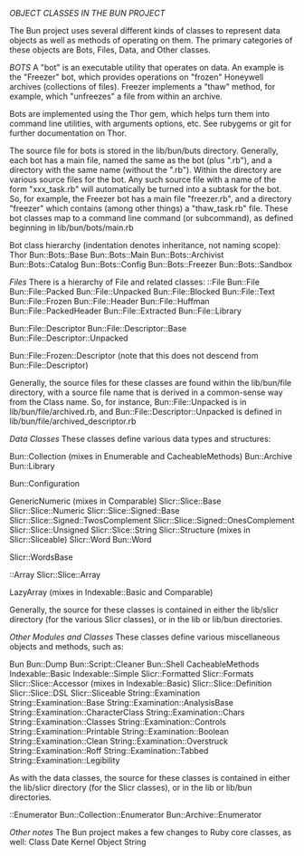 _OBJECT CLASSES IN THE BUN PROJECT_

The Bun project uses several different kinds of classes to represent data objects as well as methods of 
operating on them. The primary categories of these objects are Bots, Files, Data, and Other classes.

_BOTS_
A "bot" is an executable utility that operates on data. An example is the "Freezer" bot, which provides 
operations on "frozen" Honeywell archives (collections of files). Freezer implements a "thaw" method, for
example, which "unfreezes" a file from within an archive.

Bots are implemented using the Thor gem, which helps turn them into command line utilities, with arguments
options, etc. See rubygems or git for further documentation on Thor.

The source file for bots is stored in the lib/bun/buts directory. Generally, each bot has a main file, named 
the same as the bot (plus ".rb"), and a directory with the same name (without the ".rb").
Within the directory are various source files for the bot. Any such source file with a name of the form 
"xxx_task.rb" will automatically be turned into a subtask for the bot. So, for example, the Freezer bot has a 
main file "freezer.rb", and a directory "freezer" which contains (among other things) a "thaw_task.rb" file. 
These bot classes map to a command line command (or subcommand), as defined beginning in lib/bun/bots/main.rb

Bot class hierarchy (indentation denotes inheritance, not naming scope):
Thor
    Bun::Bots::Base
        Bun::Bots::Main
        Bun::Bots::Archivist
        Bun::Bots::Catalog
        Bun::Bots::Config
        Bun::Bots::Freezer
        Bun::Bots::Sandbox

_Files_
There is a hierarchy of File and related classes:
::File
    Bun::File
        Bun::File::Packed
        Bun::File::Unpacked
            Bun::File::Blocked
                Bun::File::Text
            Bun::File::Frozen
            Bun::File::Header
            Bun::File::Huffman
            Bun::File::PackedHeader
        Bun::File::Extracted
        Bun::File::Library
        
Bun::File::Descriptor
    Bun::File::Descriptor::Base
        Bun::File::Descriptor::Unpacked
        
Bun::File::Frozen::Descriptor (note that this does not descend from Bun::File::Descriptor)

Generally, the source files for these classes are found within the lib/bun/file directory, with a source file
name that is derived in a common-sense way from the Class name. So, for instance, Bun::File::Unpacked is in
lib/bun/file/archived.rb, and Bun::File::Descriptor::Unpacked is defined in lib/bun/file/archived_descriptor.rb

_Data Classes_
These classes define various data types and structures:

Bun::Collection (mixes in Enumerable and CacheableMethods)
    Bun::Archive
    Bun::Library

Bun::Configuration

GenericNumeric (mixes in Comparable)
    Slicr::Slice::Base
        Slicr::Slice::Numeric
            Slicr::Slice::Signed::Base
                Slicr::Slice::Signed::TwosComplement
                Slicr::Slice::Signed::OnesComplement
        Slicr::Slice::Unsigned
        Slicr::Slice::String
    Slicr::Structure (mixes in Slicr::Sliceable)
        Slicr::Word
            Bun::Word
            
Slicr::WordsBase
        
::Array
    Slicr::Slice::Array
    
LazyArray (mixes in Indexable::Basic and Comparable)

Generally, the source for these classes is contained in either the lib/slicr directory (for the various Slicr classes),
or in the lib or lib/bun directories.

_Other Modules and Classes_
These classes define various miscellaneous objects and methods, such as:

Bun
Bun::Dump
Bun::Script::Cleaner
Bun::Shell
CacheableMethods
Indexable::Basic
Indexable::Simple
Slicr::Formatted
Slicr::Formats
Slicr::Slice::Accessor (mixes in Indexable::Basic)
Slicr::Slice::Definition
Slicr::Slice::DSL
Slicr::Sliceable
String::Examination
String::Examination::Base
    String::Examination::AnalysisBase
        String::Examination::CharacterClass
            String::Examination::Chars
            String::Examination::Classes
            String::Examination::Controls
            String::Examination::Printable
    String::Examination::Boolean
        String::Examination::Clean
        String::Examination::Overstruck
        String::Examination::Roff
        String::Examination::Tabbed
    String::Examination::Legibility

As with the data classes, the source for these classes is contained in either the lib/slicr directory (for the 
Slicr classes), or in the lib or lib/bun directories.

::Enumerator
    Bun::Collection::Enumerator
        Bun::Archive::Enumerator

_Other notes_
The Bun project makes a few changes to Ruby core classes, as well:
Class
Date
Kernel
Object
String
